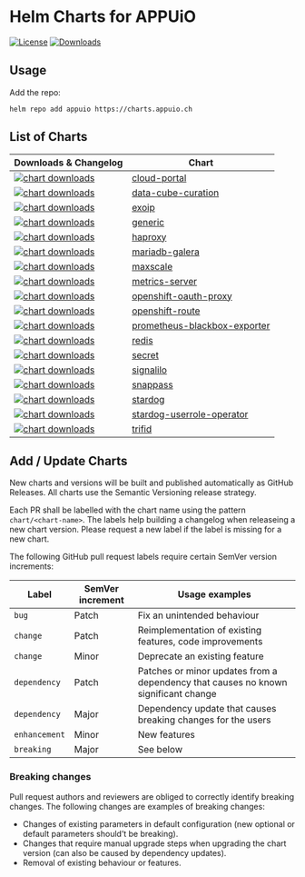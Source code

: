 # Helm Charts for APPUiO

[![License](https://img.shields.io/github/license/appuio/charts)](https://github.com/appuio/charts/blob/master/LICENSE)
[![Downloads](https://img.shields.io/github/downloads/appuio/charts/total)](https://github.com/appuio/charts/releases)

## Usage

Add the repo:

```
helm repo add appuio https://charts.appuio.ch
```

## List of Charts

| Downloads & Changelog | Chart |
| --- | --- |
| [![chart downloads](https://img.shields.io/github/downloads/appuio/charts/cloud-portal-0.4.1/total)](https://github.com/appuio/charts/releases/tag/cloud-portal-0.4.1) | [cloud-portal](appuio/cloud-portal/README.md) |
| [![chart downloads](https://img.shields.io/github/downloads/appuio/charts/data-cube-curation-0.3.1/total)](https://github.com/appuio/charts/releases/tag/data-cube-curation-0.3.1) | [data-cube-curation](appuio/data-cube-curation/README.md) |
| [![chart downloads](https://img.shields.io/github/downloads/appuio/charts/exoip-1.0.4/total)](https://github.com/appuio/charts/releases/tag/exoip-1.0.4) | [exoip](appuio/exoip/README.md) |
| [![chart downloads](https://img.shields.io/github/downloads/appuio/charts/generic-0.1.2/total)](https://github.com/appuio/charts/releases/tag/generic-0.1.2) | [generic](appuio/generic/README.md) |
| [![chart downloads](https://img.shields.io/github/downloads/appuio/charts/haproxy-2.2.1/total)](https://github.com/appuio/charts/releases/tag/haproxy-2.2.1) | [haproxy](appuio/haproxy/README.md) |
| [![chart downloads](https://img.shields.io/github/downloads/appuio/charts/mariadb-galera-1.2.4/total)](https://github.com/appuio/charts/releases/tag/mariadb-galera-1.2.4) | [mariadb-galera](appuio/mariadb-galera/README.md) |
| [![chart downloads](https://img.shields.io/github/downloads/appuio/charts/maxscale-1.1.2/total)](https://github.com/appuio/charts/releases/tag/maxscale-1.1.2) | [maxscale](appuio/maxscale/README.md) |
| [![chart downloads](https://img.shields.io/github/downloads/appuio/charts/metrics-server-2.12.1/total)](https://github.com/appuio/charts/releases/tag/metrics-server-2.12.1) | [metrics-server](appuio/metrics-server/README.md) |
| [![chart downloads](https://img.shields.io/github/downloads/appuio/charts/openshift-oauth-proxy-0.2.3/total)](https://github.com/appuio/charts/releases/tag/openshift-oauth-proxy-0.2.3) | [openshift-oauth-proxy](appuio/openshift-oauth-proxy/README.md) |
| [![chart downloads](https://img.shields.io/github/downloads/appuio/charts/openshift-route-1.1.4/total)](https://github.com/appuio/charts/releases/tag/openshift-route-1.1.4) | [openshift-route](appuio/openshift-route/README.md) |
| [![chart downloads](https://img.shields.io/github/downloads/appuio/charts/prometheus-blackbox-exporter-0.3.1/total)](https://github.com/appuio/charts/releases/tag/prometheus-blackbox-exporter-0.3.1) | [prometheus-blackbox-exporter](appuio/prometheus-blackbox-exporter/README.md) |
| [![chart downloads](https://img.shields.io/github/downloads/appuio/charts/redis-1.3.5/total)](https://github.com/appuio/charts/releases/tag/redis-1.3.5) | [redis](appuio/redis/README.md) |
| [![chart downloads](https://img.shields.io/github/downloads/appuio/charts/secret-1.1.0/total)](https://github.com/appuio/charts/releases/tag/secret-1.1.0) | [secret](appuio/secret/README.md) |
| [![chart downloads](https://img.shields.io/github/downloads/appuio/charts/signalilo-0.12.0/total)](https://github.com/appuio/charts/releases/tag/signalilo-0.12.0) | [signalilo](appuio/signalilo/README.md) |
| [![chart downloads](https://img.shields.io/github/downloads/appuio/charts/snappass-1.0.0/total)](https://github.com/appuio/charts/releases/tag/snappass-1.0.0) | [snappass](appuio/snappass/README.md) |
| [![chart downloads](https://img.shields.io/github/downloads/appuio/charts/stardog-0.15.1/total)](https://github.com/appuio/charts/releases/tag/stardog-0.15.1) | [stardog](appuio/stardog/README.md) |
| [![chart downloads](https://img.shields.io/github/downloads/appuio/charts/stardog-userrole-operator-0.1.1/total)](https://github.com/appuio/charts/releases/tag/stardog-userrole-operator-0.1.1) | [stardog-userrole-operator](appuio/stardog-userrole-operator/README.md) |
| [![chart downloads](https://img.shields.io/github/downloads/appuio/charts/trifid-1.2.3/total)](https://github.com/appuio/charts/releases/tag/trifid-1.2.3) | [trifid](appuio/trifid/README.md) |

## Add / Update Charts

New charts and versions will be built and published automatically as GitHub Releases. All charts use the Semantic Versioning release strategy.

Each PR shall be labelled with the chart name using the pattern `chart/<chart-name>`. The labels help building a changelog when releaseing a new chart version. Please request a new label if the label is missing for a new chart.

The following GitHub pull request labels require certain SemVer version increments:

| Label | SemVer increment | Usage examples |
| --- | --- | --- |
| `bug` | Patch | Fix an unintended behaviour |
| `change` | Patch | Reimplementation of existing features, code improvements |
| `change` | Minor | Deprecate an existing feature |
| `dependency` | Patch | Patches or minor updates from a dependency that causes no known significant change |
| `dependency` | Major | Dependency update that causes breaking changes for the users |
| `enhancement` | Minor | New features |
| `breaking` | Major | See below |

### Breaking changes

Pull request authors and reviewers are obliged to correctly identify breaking changes.
The following changes are examples of breaking changes:

* Changes of existing parameters in default configuration (new optional or default parameters should’t be breaking).
* Changes that require manual upgrade steps when upgrading the chart version (can also be caused by dependency updates).
* Removal of existing behaviour or features.
